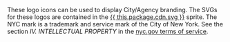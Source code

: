 These logo icons can be used to display City/Agency branding. The SVGs for these logos are contained in the <a href="{{ this.package.cdn.release }}{{ this.package.version }}{{ this.package.cdn.svg }}">{{ this.package.cdn.svg }}</a> sprite. The NYC mark is a trademark and service mark of the City of New York. See the section *IV. INTELLECTUAL PROPERTY* in the [nyc.gov terms of service](https://www1.nyc.gov/home/terms-of-use.page).